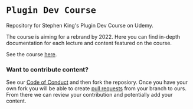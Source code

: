 # `Plugin Dev Course`
Repository for Stephen King's Plugin Dev Course on Udemy.

The course is aiming for a rebrand by 2022. Here you can find in-depth documentation for each lecture
and content featured on the course.

See the course [here](https://www.udemy.com/course/develop-minecraft-plugins-java-programming/).

### Want to contribute content?
See our [Code of Conduct](https://github.com/Devous/plugin-dev-course/blob/master/CODE_OF_CONDUCT.md) and then fork the reposiory. Once you have your own fork you will be able to create [pull requests](https://github.com/Devous/plugin-dev-course/pulls) from your branch to ours. From there we can review your contribution and potentially add your content. 
